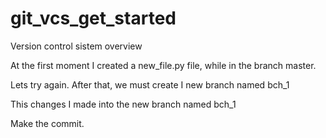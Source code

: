 # git_vcs_get_started
Version control sistem overview

At the first moment I created a new_file.py file, while in the branch master.

Lets try again.
After that, we must create I new branch named bch_1

This changes I made into the new branch named bch_1

Make the commit.

